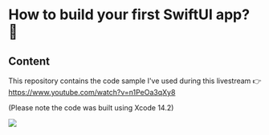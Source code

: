 # How to build your first SwiftUI app? 📱

## Content

This repository contains the code sample I've used during this livestream 👉 https://www.youtube.com/watch?v=n1PeOa3qXy8

(Please note the code was built using Xcode 14.2)

[![](https://img.youtube.com/vi/n1PeOa3qXy8/0.jpg)](https://www.youtube.com/watch?v=n1PeOa3qXy8)
